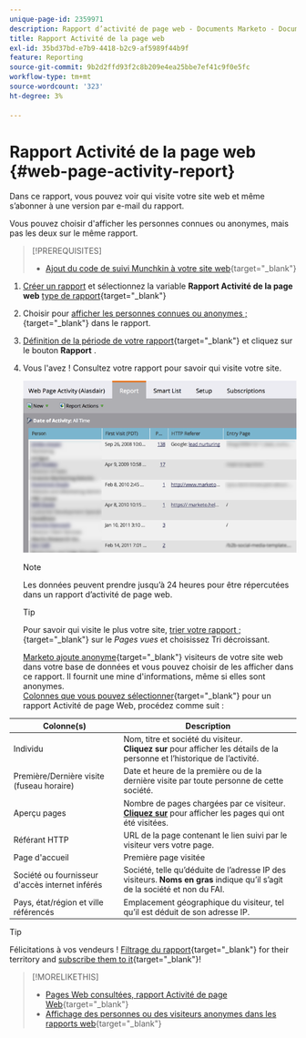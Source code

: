 ```yaml
---
unique-page-id: 2359971
description: Rapport d’activité de page web - Documents Marketo - Documentation du produit
title: Rapport Activité de la page web
exl-id: 35bd37bd-e7b9-4418-b2c9-af5989f44b9f
feature: Reporting
source-git-commit: 9b2d2ffd93f2c8b209e4ea25bbe7ef41c9f0e5fc
workflow-type: tm+mt
source-wordcount: '323'
ht-degree: 3%

---
```


# Rapport Activité de la page web {#web-page-activity-report}

Dans ce rapport, vous pouvez voir qui visite votre site web et même s’abonner à une version par e-mail du rapport.

Vous pouvez choisir d&#39;afficher les personnes connues ou anonymes, mais pas les deux sur le même rapport.

>[!PREREQUISITES]
>
>* [Ajout du code de suivi Munchkin à votre site web](/help/marketo/product-docs/administration/additional-integrations/add-munchkin-tracking-code-to-your-website.md){target="_blank"}

1. [Créer un rapport](/help/marketo/product-docs/reporting/basic-reporting/creating-reports/create-a-report-in-a-program.md) et sélectionnez la variable **Rapport Activité de la page web** [type de rapport](/help/marketo/product-docs/reporting/basic-reporting/report-types/report-type-overview.md){target="_blank"}
1. Choisir pour [afficher les personnes connues ou anonymes ;](/help/marketo/product-docs/reporting/basic-reporting/report-activity/display-people-or-anonymous-visitors-in-web-reports.md){target="_blank"} dans le rapport.

1. [Définition de la période de votre rapport](/help/marketo/product-docs/reporting/basic-reporting/editing-reports/change-a-report-time-frame.md){target="_blank"} et cliquez sur le bouton **Rapport** .

1. Vous l&#39;avez ! Consultez votre rapport pour savoir qui visite votre site.

   ![](assets/image2017-3-29-9-3a21-3a36.png)

   >[!NOTE]
   >
   >Les données peuvent prendre jusqu’à 24 heures pour être répercutées dans un rapport d’activité de page web.

   >[!TIP]
   >
   >Pour savoir qui visite le plus votre site, [trier votre rapport ;](/help/marketo/product-docs/reporting/basic-reporting/editing-reports/sort-report-on-columns.md){target="_blank"} sur le _Pages vues_ et choisissez Tri décroissant.

   [Marketo ajoute anonyme](/help/marketo/product-docs/reporting/basic-reporting/report-activity/tracking-anonymous-activity-and-people.md){target="_blank"} visiteurs de votre site web dans votre base de données et vous pouvez choisir de les afficher dans ce rapport. Il fournit une mine d&#39;informations, même si elles sont anonymes.\
   [Colonnes que vous pouvez sélectionner](/help/marketo/product-docs/reporting/basic-reporting/editing-reports/select-report-columns.md){target="_blank"} pour un rapport Activité de page Web, procédez comme suit :

<table> 
 <thead> 
  <tr> 
   <th>Colonne(s)</th> 
   <th>Description</th> 
  </tr> 
 </thead> 
 <tbody> 
  <tr> 
   <td>Individu</td> 
   <td>Nom, titre et société du visiteur.<br><strong>Cliquez sur</strong> pour afficher les détails de la personne et l’historique de l’activité.</td> 
  </tr> 
  <tr> 
   <td>Première/Dernière visite (fuseau horaire)</td> 
   <td>Date et heure de la première ou de la dernière visite par toute personne de cette société.</td> 
  </tr> 
  <tr> 
   <td>Aperçu pages</td> 
   <td>Nombre de pages chargées par ce visiteur.<br><strong><a href="/help/marketo/product-docs/reporting/basic-reporting/report-types/web-page-activity-report/web-pages-viewed-web-page-activity-report.md" target="_blank">Cliquez sur</a></strong> pour afficher les pages qui ont été visitées.</td> 
  </tr> 
  <tr> 
   <td>Référant HTTP</td> 
   <td>URL de la page contenant le lien suivi par le visiteur vers votre page.</td> 
  </tr> 
  <tr> 
   <td>Page d'accueil</td> 
   <td>Première page visitée </td> 
  </tr> 
  <tr> 
   <td>Société ou fournisseur d'accès internet inférés</td> 
   <td>Société, telle qu’déduite de l’adresse IP des visiteurs. <strong>Noms en gras</strong> indique qu’il s’agit de la société et non du FAI. </td> 
  </tr> 
  <tr> 
   <td>Pays, état/région et ville référencés</td> 
   <td>Emplacement géographique du visiteur, tel qu’il est déduit de son adresse IP.</td> 
  </tr> 
 </tbody> 
</table>

>[!TIP]
>
>Félicitations à vos vendeurs ! [Filtrage du rapport](/help/marketo/product-docs/reporting/basic-reporting/editing-reports/filter-people-in-a-report-with-a-smart-list.md){target="_blank"} for their territory and [subscribe them to it](/help/marketo/product-docs/reporting/basic-reporting/report-subscriptions/subscribe-to-a-basic-report.md){target="_blank"}!

>[!MORELIKETHIS]
>
>* [Pages Web consultées, rapport Activité de page Web](/help/marketo/product-docs/reporting/basic-reporting/report-types/web-page-activity-report/web-pages-viewed-web-page-activity-report.md){target="_blank"}
>* [Affichage des personnes ou des visiteurs anonymes dans les rapports web](/help/marketo/product-docs/reporting/basic-reporting/report-activity/display-people-or-anonymous-visitors-in-web-reports.md){target="_blank"}

